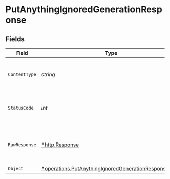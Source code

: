# PutAnythingIgnoredGenerationResponse


## Fields

| Field                                                                                                                       | Type                                                                                                                        | Required                                                                                                                    | Description                                                                                                                 |
| --------------------------------------------------------------------------------------------------------------------------- | --------------------------------------------------------------------------------------------------------------------------- | --------------------------------------------------------------------------------------------------------------------------- | --------------------------------------------------------------------------------------------------------------------------- |
| `ContentType`                                                                                                               | *string*                                                                                                                    | :heavy_check_mark:                                                                                                          | HTTP response content type for this operation                                                                               |
| `StatusCode`                                                                                                                | *int*                                                                                                                       | :heavy_check_mark:                                                                                                          | HTTP response status code for this operation                                                                                |
| `RawResponse`                                                                                                               | [*http.Response](https://pkg.go.dev/net/http#Response)                                                                      | :heavy_minus_sign:                                                                                                          | Raw HTTP response; suitable for custom response parsing                                                                     |
| `Object`                                                                                                                    | [*operations.PutAnythingIgnoredGenerationResponseBody](../../models/operations/putanythingignoredgenerationresponsebody.md) | :heavy_minus_sign:                                                                                                          | OK                                                                                                                          |